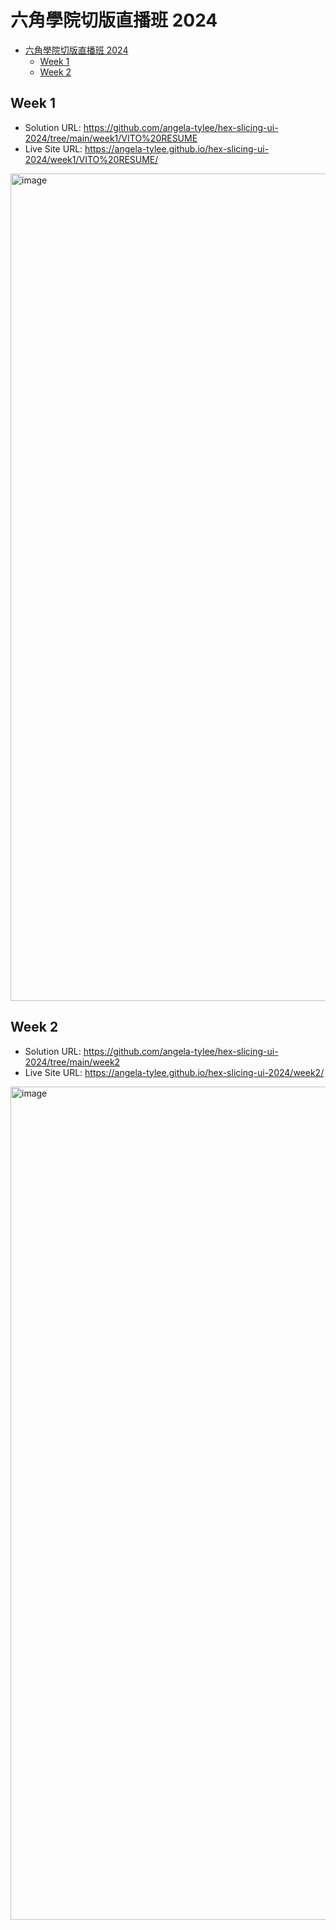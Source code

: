 # 六角學院切版直播班 2024

- [六角學院切版直播班 2024](#六角學院切版直播班-2024)
  - [Week 1](#week-1)
  - [Week 2](#week-2)

## Week 1
- Solution URL: https://github.com/angela-tylee/hex-slicing-ui-2024/tree/main/week1/VITO%20RESUME
- Live Site URL: https://angela-tylee.github.io/hex-slicing-ui-2024/week1/VITO%20RESUME/

<img width="1324" alt="image" src="https://github.com/user-attachments/assets/4badd975-4a3b-4578-a319-5ba6683fc6bd">


## Week 2
- Solution URL: https://github.com/angela-tylee/hex-slicing-ui-2024/tree/main/week2
- Live Site URL: https://angela-tylee.github.io/hex-slicing-ui-2024/week2/

<img width="1333" alt="image" src="https://github.com/user-attachments/assets/77b88047-a32c-447c-9032-ca2bd5603b9d">
